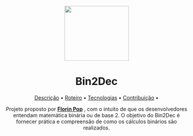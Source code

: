 <p align="center">
  <img src="https://github.com/joaosscc/img-projetos/blob/main/bin2dec.svg" height="150" width="175" tyle="max-width:100%;">
</p>

<h1 align="center">Bin2Dec</h1>

<p align="center">
 <a href="#descricao">Descrição</a> •
 <a href="#roadmap">Roteiro</a> • 
 <a href="#tecnologias">Tecnologias</a> • 
 <a href="#contribuicao">Contribuição</a> • 
</p>

<p align="center" id="descricao">
  Projeto proposto por <strong><a href="https://github.com/florinpop17/app-ideas">Florin Pop</a></strong> , com o intuito de que os desenvolvedores entendam matemática binária ou de base 2. O objetivo do Bin2Dec é fornecer prática e compreensão de como os cálculos binários são realizados.
</p>

